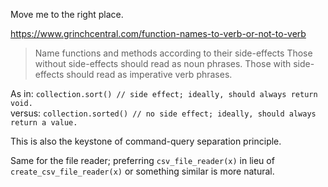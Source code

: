 Move me to the right place.

https://www.grinchcentral.com/function-names-to-verb-or-not-to-verb


> Name functions and methods according to their side-effects
> Those without side-effects should read as noun phrases.
> Those with side-effects should read as imperative verb phrases.

As in: `collection.sort() // side effect; ideally, should always return void.`<br />
versus: `collection.sorted() // no side effect; ideally, should always return a value.`

This is also the keystone of command-query separation principle.

Same for the file reader; preferring `csv_file_reader(x)` in lieu of `create_csv_file_reader(x)` or something similar is more natural.
